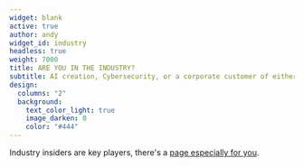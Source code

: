 ```yaml
---
widget: blank
active: true
author: andy
widget_id: industry
headless: true
weight: 7000
title: ARE YOU IN THE INDUSTRY?
subtitle: AI creation, Cybersecurity, or a corporate customer of either?
design:
  columns: "2"
  background:
    text_color_light: true
    image_darken: 0
    color: "#444"
---
```


Industry insiders are key players, there's a [page especially for you](/industry).